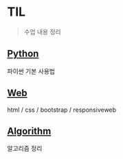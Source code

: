 # TIL

> 수업 내용 정리

## [Python](./python)

파이썬 기본 사용법



## [Web](./web)

html / css / bootstrap / responsiveweb



## [Algorithm](./algorithm)

알고리즘 정리
